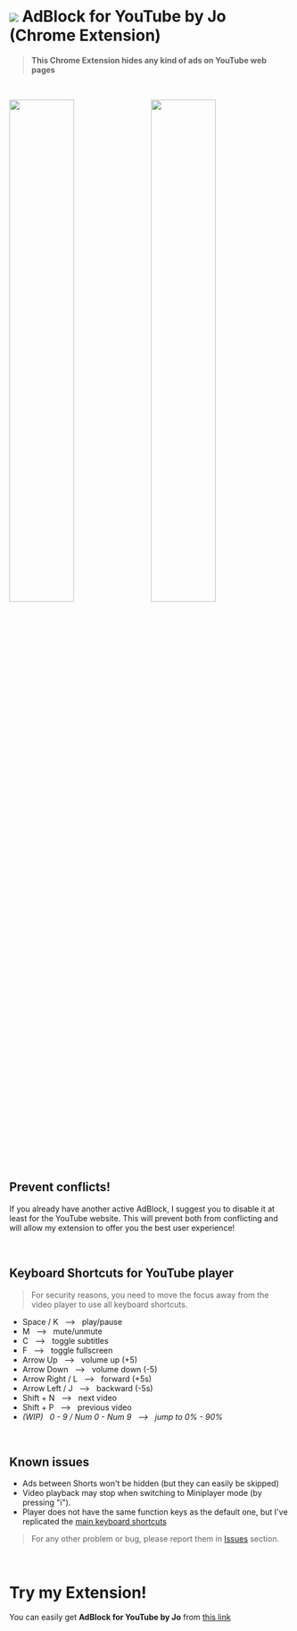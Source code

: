 # <img src="https://github.com/JoSimon05/YT-AdBlock/blob/Latest/.web_store/icon32-github.png"/> AdBlock for YouTube by Jo (Chrome Extension)

> **This Chrome Extension hides any kind of ads on YouTube web pages**

<br>

<img src="https://github.com/JoSimon05/YT-AdBlock/blob/Latest/.web_store/adblock-off.png" width="48%"/> &nbsp; <img src="https://github.com/JoSimon05/YT-AdBlock/blob/Latest/.web_store/adblock-on.png" width="48%"/>

<br>

## Prevent conflicts!
If you already have another active AdBlock, I suggest you to disable it at least for the YouTube website. This will prevent both from conflicting and will allow my extension to offer you the best user experience!

<br>

## Keyboard Shortcuts for YouTube player
> For security reasons, you need to move the focus away from the video player to use all keyboard shortcuts.

- Space / K &nbsp; &#10230; &nbsp; play/pause
- M &nbsp; &#10230; &nbsp; mute/unmute
- C &nbsp; &#10230; &nbsp; toggle subtitles
- F &nbsp; &#10230; &nbsp; toggle fullscreen
- Arrow Up &nbsp; &#10230; &nbsp; volume up (+5)
- Arrow Down &nbsp; &#10230; &nbsp; volume down (-5)
- Arrow Right / L &nbsp; &#10230; &nbsp; forward (+5s)
- Arrow Left / J &nbsp; &#10230; &nbsp; backward (-5s)
- Shift + N &nbsp; &#10230; &nbsp; next video
- Shift + P &nbsp; &#10230; &nbsp; previous video
- *(WIP) &nbsp; 0 - 9 / Num 0 - Num 9 &nbsp; &#10230; &nbsp; jump to 0% - 90%*

<br>

## Known issues
- Ads between Shorts won't be hidden (but they can easily be skipped)
- Video playback may stop when switching to Miniplayer mode (by pressing "i").
- Player does not have the same function keys as the default one, but I've replicated the [main keyboard shortcuts](https://github.com/JoSimon05/YT-AdBlock_by_Jo/edit/Latest/README.md#keyboard-shortcuts-for-youtube-player)

> For any other problem or bug, please report them in [Issues](https://github.com/JoSimon05/YT-AdBlock_by_Jo/issues) section.

<br>

# Try my Extension!
You can easily get **AdBlock for YouTube by Jo** from [this link](https://chromewebstore.google.com/detail/adblock-for-youtube-by-jo/pkcgdemjlnnlkoebkfpcbiklgoddjpak)

